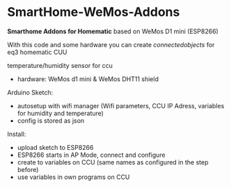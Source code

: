 # SmartHome-WeMos-Addons
**Smarthome Addons for Homematic** based on WeMos D1 mini (ESP8266)

With this code and some hardware you can create *connectedobjects* for eq3 homematic CUU

temperature/humidity sensor for ccu
* hardware: WeMos d1 mini & WeMos DHT11 shield

Arduino Sketch:
* autosetup with wifi manager 
  (Wifi parameters, CCU IP Adress, variables for humidity and temperature) 
* config is stored as json


Install:
* upload sketch to ESP8266
* ESP8266 starts in AP Mode, connect and configure
* create to variables on CCU (same names as configured in the step before)
* use variables in own programs on CCU




  
 

